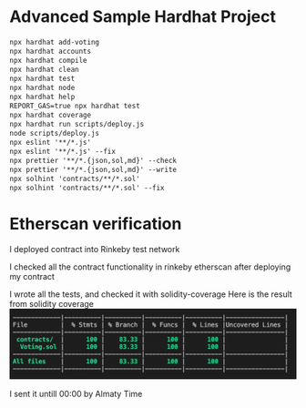 # Advanced Sample Hardhat Project


```shell
npx hardhat add-voting
npx hardhat accounts
npx hardhat compile
npx hardhat clean
npx hardhat test
npx hardhat node
npx hardhat help
REPORT_GAS=true npx hardhat test
npx hardhat coverage
npx hardhat run scripts/deploy.js
node scripts/deploy.js
npx eslint '**/*.js'
npx eslint '**/*.js' --fix
npx prettier '**/*.{json,sol,md}' --check
npx prettier '**/*.{json,sol,md}' --write
npx solhint 'contracts/**/*.sol'
npx solhint 'contracts/**/*.sol' --fix
```

# Etherscan verification

I deployed contract into Rinkeby test network

I checked all the contract functionality in rinkeby etherscan after deploying my contract

I wrote all the tests, and checked it with solidity-coverage
Here is the result from solidity coverage
![alt text](images/coverage-result.png)


I sent it untill 00:00 by Almaty Time